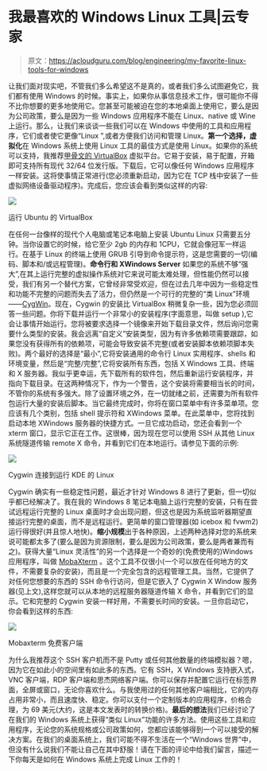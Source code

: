 # 我最喜欢的 Windows Linux 工具|云专家

> 原文：<https://acloudguru.com/blog/engineering/my-favorite-linux-tools-for-windows>

让我们面对现实吧，不管我们多么希望这不是真的，或者我们多么试图避免它，我们都有使用 Windows 的时候。事实上，如果你从事信息技术工作，很可能你不得不比你想要的更多地使用它。您甚至可能被迫在您的本地桌面上使用它，要么是因为公司政策，要么是因为一些 Windows 应用程序不能在 Linux、native 或 Wine 上运行。那么，让我们来谈谈一些我们可以在 Windows 中使用的工具和应用程序，它们或者使它更像“Linux ”,或者方便我们访问和管理 Linux。**第一个选择，虚拟化**在 Windows 系统上使用 Linux 工具的最佳方式是使用 Linux。如果你的系统可以支持，我推荐[甲骨文的 VirtualBox](https://www.virtualbox.org) 虚拟平台。它易于安装，易于配置，开箱即可支持所有现代 32/64 位发行版。下载后，它可以像任何 Windows 应用程序一样安装。这将使事情正常进行(您必须重新启动，因为它在 TCP 栈中安装了一些虚拟网络设备驱动程序)。完成后，您应该会看到类似这样的内容:

![](img/3d1ab5aa3780d2a6714fddb391ef928f.png)

运行 Ubuntu 的 VirtualBox

在任何一台像样的现代个人电脑或笔记本电脑上安装 Ubuntu Linux 只需要五分钟。当你设置它的时候，给它至少 2gb 的内存和 1CPU，它就会像冠军一样运行。在基于 Linux 的终端上使用 GRUB 引导到命令提示符，这是您需要的一切(编码、脚本和/或远程管理)。**命令行和 XWindows Server** 如果您的系统不够“强大”,在其上运行完整的虚拟操作系统对它来说可能太难处理，但性能仍然可以接受，我们有另一个替代方案，它曾经非常受欢迎，但在过去几年中因为一些稳定性和功能不完整的问题而失去了活力，但仍然是一个可行的完整的“类 Linux”环境——[CygWin](https://www.cygwin.com)。现在，Cygwin 的安装比 VirtualBox 稍微复杂一些，因为您必须回答一些问题。你将下载并运行一个非常小的安装程序(字面意思，叫做 setup ),它会让事情开始运行。您将被要求选择一个镜像来开始下载目录文件，然后询问您需要什么类型的安装。我会远离“自定义”安装类型，因为有许多依赖项需要跟踪，如果您没有获得所有的依赖项，可能会导致安装不完整(或者安装脚本依赖项脚本失败)。两个最好的选择是“最小”,它将安装通用的命令行 Linux 实用程序、shells 和环境变量，然后是“完整/完整”,它将安装所有东西，包括 X Windows 工具、终端和 X 服务器。我似乎更幸运，先下载所有的软件包，然后重新运行安装程序，并指向下载目录。在这两种情况下，作为一个警告，这个安装将需要相当长的时间，不管你的系统有多强大。除了设置环境之外，在一切就绪之前，还需要为所有软件包运行大量的安装后脚本。当它最终完成时，你将在窗口菜单中有许多菜单项。您应该有几个类别，包括 shell 提示符和 XWindows 菜单。在此菜单中，您将找到启动本地 XWindows 服务器的快捷方式。一旦它成功启动，您还会看到一个 xterm 窗口，显示它正在工作。这很棒，因为现在您可以使用 SSH 从其他 Linux 系统隧道传输 remote X 命令，并看到它们在本地运行。请参见下面的示例:

![](img/20b5f7cd1794802d996135de5a7a0d0f.png)

Cygwin 连接到运行 KDE 的 Linux

Cygwin 确实有一些稳定性问题，最近才针对 Windows 8 进行了更新，但一切似乎都已经解决了。我在我的 Windows 8 笔记本电脑上运行完整的安装，只有在尝试远程运行完整的 Linux 桌面时才会出现问题，但这也是因为系统监听器期望直接运行完整的桌面，而不是远程运行。更简单的窗口管理器(如 icebox 和 fvwm2)运行得很好(并且惊人地快)。**缩小规模**出于各种原因，上述两种选择对您的系统来说可能都太多了(要么是因为资源限制，要么是因为公司政策，要么是两者兼而有之)。获得大量“Linux 灵活性”的另一个选择是一个奇妙的(免费使用的)Windows 应用程序，叫做 [MobaXterm](https://mobaxterm.mobatek.net) 。这个工具不仅很小(一个可以放在任何地方的文件，不需要复杂的安装)，而且是一个完全包含的远程管理工具。当然，它提供了对任何您想要的东西的 SSH 命令行访问，但是它嵌入了 Cygwin X Window 服务器(见上文),这样您就可以从本地的远程服务器隧道传输 X 命令，并看到它们的显示。它和完整的 Cygwin 安装一样好用，不需要长时间的安装。一旦你启动它，你会看到这样的东西:

![](img/1599c551e0952b4fb2d0886b769fa110.png)

Mobaxterm 免费客户端

为什么我推荐这个 SSH 客户机而不是 Putty 或任何其他数量的终端模拟器？嗯，因为它在如此小的空间里有如此多的东西。它有 SSH，X Windows 支持嵌入式，VNC 客户端，RDP 客户端和思杰网络客户端。你可以保存并配置它运行在标签界面，全屏或窗口，无论你喜欢什么。与我使用过的任何其他客户端相比，它的内存占用非常小，而且速度快、稳定。你可以支付一个定制版本的应用程序，价格合理，为 69 美元(大约，这是本文发表时的转换价格)。**最后的想法**我们已经讨论了在我们的 Windows 系统上获得“类似 Linux”功能的许多方法。使用这些工具和应用程序，无论您的系统规格或公司政策如何，您都应该能够得到一个可以接受的解决方案。在我们的桌面系统上，我们可能不得不生活在一个“Windows 世界”中，但没有什么说我们不能让自己在其中舒服！请在下面的评论中给我们留言，描述一下你每天是如何在 Windows 系统上完成 Linux 工作的！